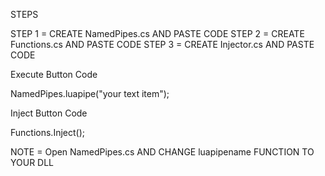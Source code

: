 STEPS

STEP 1 = CREATE NamedPipes.cs AND PASTE CODE
STEP 2 = CREATE Functions.cs AND PASTE CODE
STEP 3 = CREATE Injector.cs AND PASTE CODE


Execute Button Code

NamedPipes.luapipe("your text item");


Inject Button Code

Functions.Inject();


NOTE = Open NamedPipes.cs AND CHANGE luapipename FUNCTION TO YOUR DLL


